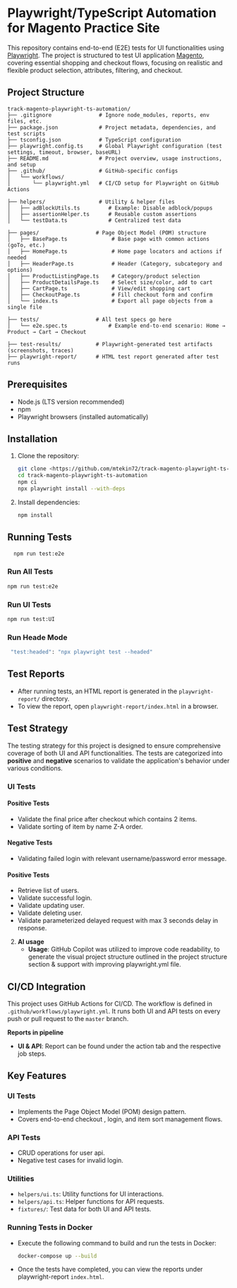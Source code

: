 # Playwright/TypeScript Automation for Magento Practice Site

This repository contains end-to-end (E2E) tests for UI  functionalities using [Playwright](https://playwright.dev/). The project is structured to test UI application [Magento](https://magento.softwaretestingboard.com/), covering essential shopping and checkout flows, focusing on realistic and flexible product selection, attributes, filtering, and checkout.

## Project Structure

```
track-magento-playwright-ts-automation/
├── .gitignore               # Ignore node_modules, reports, env files, etc.
├── package.json             # Project metadata, dependencies, and test scripts
├── tsconfig.json            # TypeScript configuration
├── playwright.config.ts     # Global Playwright configuration (test settings, timeout, browser, baseURL)
├── README.md                # Project overview, usage instructions, and setup
├── .github/                 # GitHub-specific configs
│   └── workflows/
│       └── playwright.yml   # CI/CD setup for Playwright on GitHub Actions

├── helpers/                 # Utility & helper files
│   ├── adBlockUtils.ts         # Example: Disable adblock/popups 
│   ├── assertionHelper.ts      # Reusable custom assertions 
│   └── testData.ts             # Centralized test data 

├── pages/                  # Page Object Model (POM) structure
│   ├── BasePage.ts              # Base page with common actions (goTo, etc.)
│   ├── HomePage.ts              # Home page locators and actions if needed
│   ├── HeaderPage.ts            # Header (Category, subcategory and options)
│   ├── ProductListingPage.ts    # Category/product selection
│   ├── ProductDetailsPage.ts    # Select size/color, add to cart
│   ├── CartPage.ts              # View/edit shopping cart
│   ├── CheckoutPage.ts          # Fill checkout form and confirm
│   └── index.ts                 # Export all page objects from a single file

├── tests/                  # All test specs go here
│   └── e2e.spec.ts             # Example end-to-end scenario: Home → Product → Cart → Checkout

├── test-results/           # Playwright-generated test artifacts (screenshots, traces)
├── playwright-report/      # HTML test report generated after test runs

```

## Prerequisites

- Node.js (LTS version recommended)
- npm
- Playwright browsers (installed automatically)


## Installation

1. Clone the repository:
   ```bash
   git clone <https://github.com/mtekin72/track-magento-playwright-ts-automation.git>
   cd track-magento-playwright-ts-automation
   npm ci
   npx playwright install --with-deps
   ```

2. Install dependencies:
   ```bash
   npm install
   ```

## Running Tests
 ```bash
   npm run test:e2e

   ```
### Run All Tests
```bash
npm run test:e2e

```

### Run UI Tests
```bash
npm run test:UI
```

### Run Heade Mode
```bash
 "test:headed": "npx playwright test --headed" 
```

## Test Reports

- After running tests, an HTML report is generated in the `playwright-report/` directory.
- To view the report, open `playwright-report/index.html` in a browser.

## Test Strategy

The testing strategy for this project is designed to ensure comprehensive coverage of both UI and API functionalities. The tests are categorized into **positive** and **negative** scenarios to validate the application's behavior under various conditions.

### UI Tests

#### Positive Tests
- Validate the final price after checkout which contains 2 items.
- Validate sorting of item by name Z-A order.

#### Negative Tests
- Validating failed login with relevant username/password error message.



#### Positive Tests
- Retrieve list of users.
- Validate successful login.
- Validate updating user.
- Validate deleting user.
- Validate parameterized delayed request with max 3 seconds delay in response.




2. **AI usage**  
   - **Usage**: GitHub Copilot was utilized to improve code readability, to generate the visual project structure outlined in the project structure section & support with improving playwright.yml file.

## CI/CD Integration

This project uses GitHub Actions for CI/CD. The workflow is defined in `.github/workflows/playwright.yml`. It runs both UI and API tests on every push or pull request to the `master` branch.

**Reports in pipeline**  
   - **UI & API**: Report can be found under the action tab and the respective job steps. 

## Key Features

### UI Tests
- Implements the Page Object Model (POM) design pattern.
- Covers end-to-end checkout , login, and item sort management flows.

### API Tests
- CRUD operations for user api.
- Negative test cases for invalid login.

### Utilities
- `helpers/ui.ts`: Utility functions for UI interactions.
- `helpers/api.ts`: Helper functions for API requests.
- `fixtures/`: Test data for both UI and API tests.

### Running Tests in Docker
- Execute the following command to build and run the tests in Docker:
  ```bash
  docker-compose up --build
- Once the tests have completed, you can view the reports under playwright-report `index.html`.

